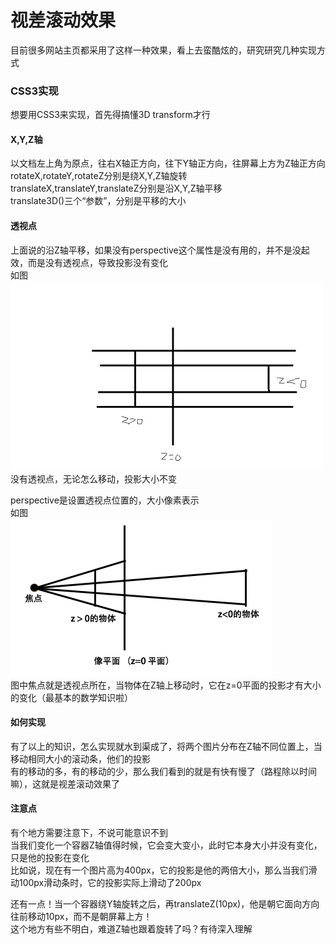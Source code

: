 # 视差滚动效果

目前很多网站主页都采用了这样一种效果，看上去蛮酷炫的，研究研究几种实现方式

### CSS3实现

想要用CSS3来实现，首先得搞懂3D transform才行

#### X,Y,Z轴

以文档左上角为原点，往右X轴正方向，往下Y轴正方向，往屏幕上方为Z轴正方向    
rotateX,rotateY,rotateZ分别是绕X,Y,Z轴旋转    
translateX,translateY,translateZ分别是沿X,Y,Z轴平移    
translate3D()三个“参数”，分别是平移的大小

#### 透视点

上面说的沿Z轴平移，如果没有perspective这个属性是没有用的，并不是没起效，而是没有透视点，导致投影没有变化    
如图     
![](../static/img/noperspective.png)     
没有透视点，无论怎么移动，投影大小不变

perspective是设置透视点位置的，大小像素表示    
如图     
![](../static/img/perspective.png)     
图中焦点就是透视点所在，当物体在Z轴上移动时，它在z=0平面的投影才有大小的变化（最基本的数学知识啦）   

#### 如何实现

有了以上的知识，怎么实现就水到渠成了，将两个图片分布在Z轴不同位置上，当移动相同大小的滚动条，他们的投影     
有的移动的多，有的移动的少，那么我们看到的就是有快有慢了（路程除以时间嘛），这就是视差滚动效果了

#### 注意点

有个地方需要注意下，不说可能意识不到     
当我们变化一个容器Z轴值得时候，它会变大变小，此时它本身大小并没有变化，只是他的投影在变化     
比如说，现在有一个图片高为400px，它的投影是他的两倍大小，那么当我们滑动100px滑动条时，它的投影实际上滑动了200px    

还有一点！当一个容器绕Y轴旋转之后，再translateZ(10px)，他是朝它面向方向往前移动10px，而不是朝屏幕上方！    
这个地方有些不明白，难道Z轴也跟着旋转了吗？有待深入理解
